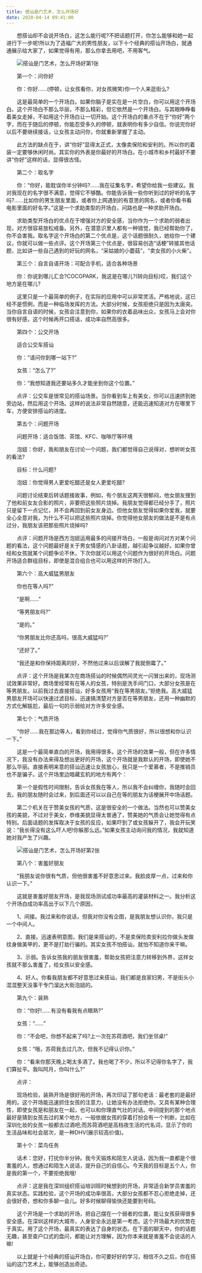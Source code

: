 ```yaml
---
title: 搭讪是门艺术，怎么开场好
date: 2020-04-14 09:41:00
---
```




　　想搭讪却不会说开场白，这怎么能行呢?不把话题打开，你怎么能够和她一起进行下一步呢!所以为了造福广大的男性朋友，以下十个经典的搭讪开场白，就通通展示给大家了，如果觉得有用，那么你拿去用吧，不用客气。

　　![搭讪是门艺术，怎么开场好第1张](/img/4fbabd4b2a1c94116f04a8f42e091d9c.jpg)

　　第一个：问你好

　　你：你好……(停顿，让女孩看你，对女孩微笑)你一个人来逛街么?

　　这是最简单的一个开场白。如果你脑子是实在是一片空白，你可以用这个开场白。这个开场白不那么华丽，不那么精彩，但它依然是一个开场白。与其眼睁睁看着美女走掉，不如用这个开场白让一切开始。这个开场白的重点不在于“你好”两个字，而在于随后的停顿，你能忍受多久的停顿，就表明你有多少自信。你说完你好以后不要继续接话，让女孩主动问你，你就重新掌握了主动。

　　此方法的缺点在于，讲“你好”显得太正式，太像卖保险和安利的。所以你的着装一定要够休闲时尚。其实你的外表是你最好的开场白。在小城市和乡村最好不要讲“你好”这样的话，显得很古怪。

　　第二个：取名字

　　你：“你好，能耽误你半分钟吗?……我在征集名字，希望你给我一些建议。我对我现在的名字很不满意，觉得它不够酷。你能告诉我一些你听到过的好听的名字吗?……比如你的男生朋友里面，或者你上网遇到的有意思的网名，或者你看书看电影里面的好名字。”这是一个求助类型的开场白，问路也是一种求助开场白。

　　求助类型开场白的优点在于增强对方的安全感，当你作为一个求助的弱者出现，对方很容易放松戒备。另外，在潜意识里人都有一种错觉，我已经帮助你了，你不会害我。取名字这个开场白的第二个优点是，这个话题很耐久，她给你一个建议，你就可以做一些点评。这个开场第三个优点是，很容易创造“话梗”转接其他话题，比如讲一些自己遇到的好玩的网名，“采姑娘的小蘑菇”，“卖女孩的小火柴”。

　　第三个：自言自语开场：可配合手机，适合各种场景

　　你：你说到哪儿汇合?COCOPARK，我这是在哪儿?(转向目标)哎，我们这个地方是在哪儿?

　　这里只是一个最简单的例子，在实际的应用中可以非常灵活。严格地说，这已经不是惯例，而是一种临场发挥的方法。大部分时候，女孩拒绝只是因为太唐突。当你自言自语的时候，女孩会注意到你，如果你的衣着品味出众，女孩马上会对你很有好感，这个时候再开口搭话，成功率自然高很多。

　　第四个：公交开场

　　适合公交车搭讪

　　你：“请问你到哪一站下?”

　　女孩：“怎么了?”

　　你：“我想知道我还要站多久才能坐到你这个位置。”

　　点评：公交车是很常见的搭讪场景。当你看到车上有美女，你可以迅速挤到她旁边站，然后用这个开场。这样的说法非常自然随意，还能迅速知道对方在哪里下车，方便安排搭讪的进度。

　　第五个：问题开场

　　问题开场：适合饭馆、茶馆、KFC、咖啡厅等环境

　　泡妞：你好，我和朋友在讨论一个问题，我们都觉得自己说得对，想听听女孩的看法?

　　目标：什么问题?

　　泡妞：你觉得男人更爱吃醋还是女人更爱吃醋?

　　问题讨论结束后转话题接故事，例如，有个朋友这两天很郁闷，他女朋友搜到了他和前女友合影的照片，非要把这些照片烧掉。我朋友觉得都已经分手了，照片只是留下一点记忆，并不会再回到前女友身边。但他女朋友觉得如果你爱我，就要全心全意对我，为什么不可以把这些照片烧掉。你觉得他女朋友的做法是不是有点过分，我朋友该把那些照片烧掉吗?

　　点评：问题开场是西方泡妞运用最多的间接开场白，一般是询问对方对某个问题的看法，这个问题最好是关于男女情感的八卦话题，越引起争议越好。如果你曾经和女孩就某个问题争论不休，下次你就可以用这个问题作为很好的开场白。问题开场适合群组目标，即使是混合组合也可以用这样的开场打入。

　　第六个：高大威猛男朋友

　　你也在等人吗?”

　　“是啊……”

　　“等男朋友吗?”

　　“是的。”

　　“你男朋友比你还高吗，很高大威猛吗?”

　　“还好了。”

　　“我还是和你保持距离的好，不然他过来以后误解了我就倒霉了。”

　　点评：这个开场是我某次在商场搭讪的时候偶然间灵光一闪冒出来的，现场测试效果非常好。商场里经常有在等人的女孩，特别是洗手间门口，大部分女孩是在等男朋友。以前我过去直接搭讪，好多女孩用“我在等男朋友。”拒绝我。高大威猛男朋友开场可以快速过滤目标，迅速搞清楚对方是否在等男朋友，还用一种幽默的方式化解尴尬，最后一句的示弱给对方许多安全感。

　　第七个：气质开场

　　“你好……我在那边等人，看到你经过，觉得你气质很好，所以很想和你认识一下。”

　　这是一个最简单直白的开场，我用得很多。这个开场的效果一般，但在许多情况下，我没有办法来得及想出更好的开场，这个开场就是我默认的开场，即使她不那么华丽。直接表明来意的搭讪迅速让女孩放心，我只是一个爱慕者，不是推销员也不是骗子。这个开场里边暗藏玄机的地方有两个：

　　第一个是假性时间限制，告诉女孩我在等人，所以我不会纠缠你，我随时会回去，我的朋友随时会过来，到后面还可以以自己在等的朋友为话梗展开中场话题。

　　第二个机关在于赞美女孩的气质，这是很安全的一个做法。当然也可以赞美女孩的美貌，不过对于美女，恭维美貌显得太普通了，赞美她的气质会让她觉得有点特别。后面话题的发挥取决于女孩的反应，如果吓到了或女孩躲开了，我会开玩笑说：“我长得没有这么吓人吧!你躲那么远。”如果女孩主动询问我的情况，我就知道她对我产生了兴趣。

　　![搭讪是门艺术，怎么开场好第2张](/img/fa9bcd252da657a07fd22b648a270eac.jpg)

　　第八个：害羞好朋友

　　“我朋友说你很有气质，但他很害羞不好意思过来。我脸皮厚一点，过来和你认识一下。”

　　这就是害羞好朋友开场，是我现场测试成功率最高的灌装材料之一。我分析这个开场白成功率高出于以下几个原因，

　　1、间接。我过来和你说话，但我对你没有企图，是我朋友想认识你，我只是一个中间人。

　　2、直接。迅速表明意图，我们是来搭讪的，不是卖保险卖安利拉你做头发做纹身做美甲的，更不是打劫行骗的。其实女孩不怕搭讪，就怕不知道你来干嘛。

　　3、示弱。告诉女孩我的朋友很害羞，帮助女孩把注意力转移到外界，这样女孩就不那么害羞了，给女孩以安全感。

　　4、好人。你看我朋友都不好意思过来搭讪，我们都是良家妇男，不是街头小混混整天没事干专门溜达大街泡妞的。

　　第九个：装熟

　　你：“你好!……有没有看我有点眼熟?”

　　女孩：“……”

　　你：“不会吧，你想不起来了吗?上一次在苏荷酒吧，我们坐邻桌!”

　　女孩：“哦，苏荷我去过几次，但我不记得认识你。”

　　你：“看来你那天晚上喝太多酒了。我也喝了不少，所以不记得你名字了，我们算扯平。我叫阿月，你叫什么?”

　　点评：

　　现场检验，装熟开场是很好用的开场，再次印证了那句老话：最老套的是最好用的。这个开场能迅速抓住女孩的注意力，让她没有办法拒绝你。又具有某种合理性，即使女孩是和朋友在一起，也可以和你理直气壮的对话。中间提到的那个地点最好是猜到女孩去过的某个地方，一般依据女孩的穿着打扮会有一个判断，比如在深圳化妆的女孩一般都去过酒吧;而苏荷酒吧是高档夜生活的代名词，显示了你的生活品味和社会层次，是一种DHV(展示较高价值)。

　　第十个：菜鸟任务

　　话术：您好，打扰你半分钟。我今天锻炼和陌生人说话，因为我一直都是个很害羞的人，想通过和陌生人说话，提升自己的自信心。今天我的目标是五个人，你是我的第一个，不要拒绝我哦!

　　点评：这是我在深圳组织搭讪培训班时候想到的开场，非常适合新学员害羞的真实状态。实践检验，这个开场的成功率很高，大部分女孩都不忍心拒绝走掉，还会很好奇，想和你多聊一会儿。好多时候聊得愉快还能要到号码。

　　这个开场是一个求助的开场，把自己摆在一个弱者的位置，能让女孩获得很多安全感。在深圳这样的大城市，人身安全永远是第一考虑。这个开场最大的优势在于真实。用了这个开场，最真实的表达了自身的状态。在下面的聊天中，你的话题无趣，甚至查户口式的盘问，都能让对方理解，因为你本来就是害羞不会说话的人嘛!

　　以上就是十个经典的搭讪开场白，你可要好好的学习，相信不久之后，你在搭讪的这门艺术上，能够创造出奇迹。
